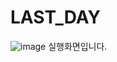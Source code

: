 # LAST_DAY
![image](https://user-images.githubusercontent.com/102034804/165760354-6ea215a9-9dfb-4aff-99a4-43a119a97316.png)
실행화면입니다.
